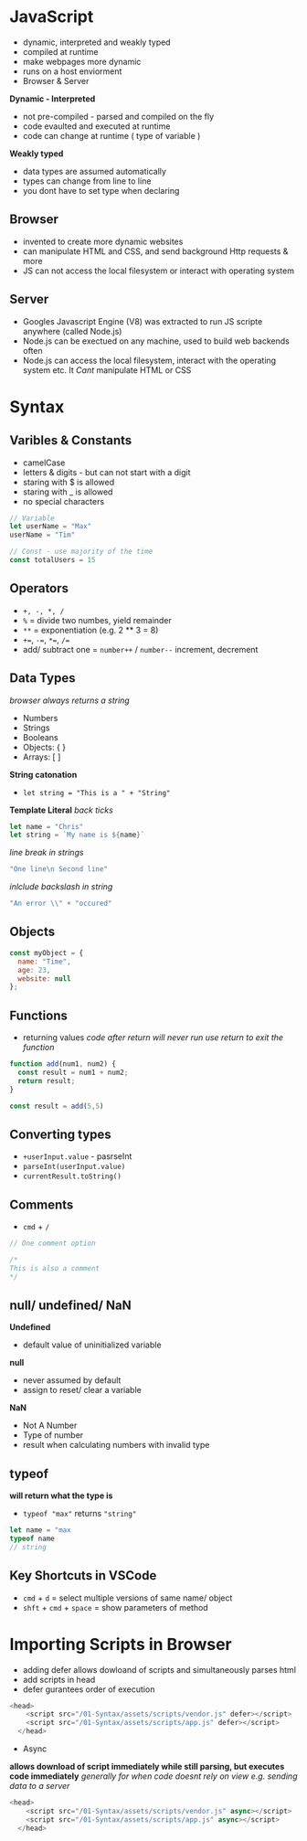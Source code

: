 # JavaScript
* dynamic, interpreted and weakly typed 
* compiled at runtime 
* make webpages more dynamic 
* runs on a host enviorment 
* Browser & Server 

**Dynamic - Interpreted**
* not pre-compiled - parsed and compiled on the fly
* code evaulted and executed at runtime
* code can change at runtime ( type of variable )

**Weakly typed**
* data types are assumed automatically 
* types can change from line to line 
* you dont have to set type when declaring

## Browser
* invented to create more dynamic websites
* can manipulate HTML and CSS, and send background Http requests & more
* JS can not access the local filesystem or interact with operating system 


## Server
* Googles Javascript Engine (V8) was extracted to run JS scripte anywhere (called Node.js)
* Node.js can be exectued on any machine, used to build web backends often
* Node.js can access the local filesystem, interact with the operating system etc. It *Cant* manipulate HTML or CSS

# Syntax

## Varibles & Constants

* camelCase 
* letters & digits - but can not start with a digit 
* staring with $ is allowed 
* staring with _ is allowed 
* no special characters 

```js
// Variable
let userName = "Max"
userName = "Tim"

// Const - use majority of the time  
const totalUsers = 15
```

## Operators

* `+, -, *, /`
* `%` = divide two numbes, yield remainder 
* `**` = exponentiation (e.g. 2 ** 3 = 8)
* `+=`, `-=`, `*=`, `/=`
* add/ subtract one = `number++` / `number--` increment, decrement 

## Data Types 

*browser always returns a string*

* Numbers 
* Strings 
* Booleans
* Objects: { }
* Arrays: [ ]

**String catonation**

* `let string = "This is a " + "String"`

**Template Literal**
*back ticks*

```js
let name = "Chris"
let string = `My name is ${name}`
```

*line break in strings*

```js
"One line\n Second line"
```

*inlclude backslash in string*

```js
"An error \\" + "occured"
```

## Objects 

```js
const myObject = {
  name: "Time",
  age: 23,
  website: null 
};
```

## Functions

* returning values
*code after return will never run*
*use return to exit the function*

```js 
function add(num1, num2) {
  const result = num1 + num2;
  return result;
}

const result = add(5,5)
```

## Converting types
* `+userInput.value` - pasrseInt
* `parseInt(userInput.value)`
* `currentResult.toString()`

## Comments 
* `cmd` + `/`

```js
// One comment option

/*
This is also a comment 
*/
```

## null/ undefined/ NaN

**Undefined**
* default value of uninitialized variable

**null**
* never assumed by default
* assign to reset/ clear a variable 

**NaN**
* Not A Number
* Type of number
* result when calculating numbers with invalid type 

## typeof

**will return what the type is**

* `typeof "max"` returns `"string"`

```js
let name = "max
typeof name 
// string 
```

## Key Shortcuts in  VSCode 
* `cmd` + `d` = select multiple versions of same name/ object 
* `shft` + `cmd` + `space` = show parameters of method 


# Importing Scripts in Browser 

* adding defer allows dowloand of scripts and simultaneously parses html 
* add scripts in head 
* defer gurantees order of execution   

```js
<head>
    <script src="/01-Syntax/assets/scripts/vendor.js" defer></script>
    <script src="/01-Syntax/assets/scripts/app.js" defer></script>
  </head>
```

* Async

**allows download of script immediately while still parsing, but executes code immediately**
*generally for when code doesnt rely on view*
*e.g. sending data to a server*

```js
<head>
    <script src="/01-Syntax/assets/scripts/vendor.js" async></script>
    <script src="/01-Syntax/assets/scripts/app.js" async></script>
  </head>
```